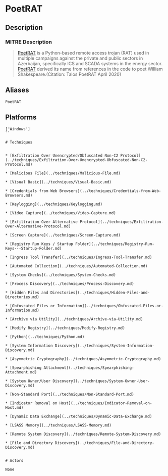 
# PoetRAT

## Description

### MITRE Description

> [PoetRAT](https://attack.mitre.org/software/S0428) is a Python-based remote access trojan (RAT) used in multiple campaigns against the private and public sectors in Azerbaijan, specifically ICS and SCADA systems in the energy sector. [PoetRAT](https://attack.mitre.org/software/S0428) derived its name from references in the code to poet William Shakespeare.(Citation: Talos PoetRAT April 2020) 

## Aliases

```
PoetRAT
```

## Platforms

```
['Windows']
``

# Techniques


* [Exfiltration Over Unencrypted/Obfuscated Non-C2 Protocol](../techniques/Exfiltration-Over-Unencrypted-Obfuscated-Non-C2-Protocol.md)

* [Malicious File](../techniques/Malicious-File.md)
    
* [Visual Basic](../techniques/Visual-Basic.md)
    
* [Credentials from Web Browsers](../techniques/Credentials-from-Web-Browsers.md)
    
* [Keylogging](../techniques/Keylogging.md)
    
* [Video Capture](../techniques/Video-Capture.md)
    
* [Exfiltration Over Alternative Protocol](../techniques/Exfiltration-Over-Alternative-Protocol.md)
    
* [Screen Capture](../techniques/Screen-Capture.md)
    
* [Registry Run Keys / Startup Folder](../techniques/Registry-Run-Keys---Startup-Folder.md)
    
* [Ingress Tool Transfer](../techniques/Ingress-Tool-Transfer.md)
    
* [Automated Collection](../techniques/Automated-Collection.md)
    
* [System Checks](../techniques/System-Checks.md)
    
* [Process Discovery](../techniques/Process-Discovery.md)
    
* [Hidden Files and Directories](../techniques/Hidden-Files-and-Directories.md)
    
* [Obfuscated Files or Information](../techniques/Obfuscated-Files-or-Information.md)
    
* [Archive via Utility](../techniques/Archive-via-Utility.md)
    
* [Modify Registry](../techniques/Modify-Registry.md)
    
* [Python](../techniques/Python.md)
    
* [System Information Discovery](../techniques/System-Information-Discovery.md)
    
* [Asymmetric Cryptography](../techniques/Asymmetric-Cryptography.md)
    
* [Spearphishing Attachment](../techniques/Spearphishing-Attachment.md)
    
* [System Owner/User Discovery](../techniques/System-Owner-User-Discovery.md)
    
* [Non-Standard Port](../techniques/Non-Standard-Port.md)
    
* [Indicator Removal on Host](../techniques/Indicator-Removal-on-Host.md)
    
* [Dynamic Data Exchange](../techniques/Dynamic-Data-Exchange.md)
    
* [LSASS Memory](../techniques/LSASS-Memory.md)
    
* [Remote System Discovery](../techniques/Remote-System-Discovery.md)
    
* [File and Directory Discovery](../techniques/File-and-Directory-Discovery.md)
    

# Actors

None
